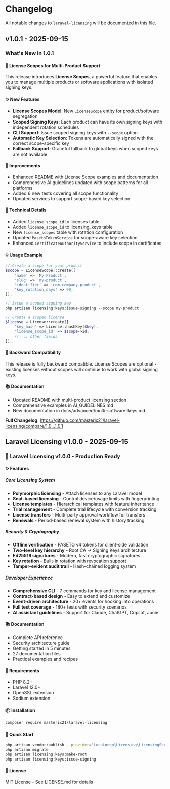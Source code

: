 # Changelog

All notable changes to `laravel-licensing` will be documented in this file.

## v1.0.1 - 2025-09-15

### What's New in 1.0.1

#### 🎯 License Scopes for Multi-Product Support

This release introduces **License Scopes**, a powerful feature that enables you to manage multiple products or software applications with isolated signing keys.

#### ✨ New Features

- **License Scopes Model**: New `LicenseScope` entity for product/software segregation
- **Scoped Signing Keys**: Each product can have its own signing keys with independent rotation schedules
- **CLI Support**: Issue scoped signing keys with `--scope` option
- **Automatic Key Selection**: Tokens are automatically signed with the correct scope-specific key
- **Fallback Support**: Graceful fallback to global keys when scoped keys are not available

#### 📝 Improvements

- Enhanced README with License Scope examples and documentation
- Comprehensive AI guidelines updated with scope patterns for all platforms
- Added 6 new tests covering all scope functionality
- Updated services to support scope-based key selection

#### 🔧 Technical Details

- Added `license_scope_id` to licenses table
- Added `license_scope_id` to licensing_keys table
- New `license_scopes` table with rotation configuration
- Updated `PasetoTokenService` for scope-aware key selection
- Enhanced `CertificateAuthorityService` to include scope in certificates

#### 💡 Usage Example

```php
// Create a scope for your product
$scope = LicenseScope::create([
    'name' => 'My Product',
    'slug' => 'my-product',
    'identifier' => 'com.company.product',
    'key_rotation_days' => 90,
]);

// Issue a scoped signing key
php artisan licensing:keys:issue-signing --scope my-product

// Create a scoped license
$license = License::create([
    'key_hash' => License::hashKey($key),
    'license_scope_id' => $scope->id,
    // ... other fields
]);

```
#### 🔄 Backward Compatibility

This release is fully backward compatible. License Scopes are optional - existing licenses without scopes will continue to work with global signing keys.

#### 📚 Documentation

- Updated README with multi-product licensing section
- Comprehensive examples in AI_GUIDELINES.md
- New documentation in docs/advanced/multi-software-keys.md

**Full Changelog**: https://github.com/masterix21/laravel-licensing/compare/1.0...1.0.1

## Laravel Licensing v1.0.0 - 2025-09-15

### 🎉 Laravel Licensing v1.0.0 - Production Ready

#### ✨ Features

##### Core Licensing System

- **Polymorphic licensing** - Attach licenses to any Laravel model
- **Seat-based licensing** - Control device/usage limits with fingerprinting
- **License templates** - Hierarchical templates with feature inheritance
- **Trial management** - Complete trial lifecycle with conversion tracking
- **License transfers** - Multi-party approval workflow for transfers
- **Renewals** - Period-based renewal system with history tracking

##### Security & Cryptography

- **Offline verification** - PASETO v4 tokens for client-side validation
- **Two-level key hierarchy** - Root CA → Signing Keys architecture
- **Ed25519 signatures** - Modern, fast cryptographic signatures
- **Key rotation** - Built-in rotation with revocation support
- **Tamper-evident audit trail** - Hash-chained logging system

##### Developer Experience

- **Comprehensive CLI** - 7 commands for key and license management
- **Contract-based design** - Easy to extend and customize
- **Event-driven architecture** - 20+ events for hooking into operations
- **Full test coverage** - 180+ tests with security scenarios
- **AI assistant guidelines** - Support for Claude, ChatGPT, Copilot, Junie

#### 📚 Documentation

- Complete API reference
- Security architecture guide
- Getting started in 5 minutes
- 27 documentation files
- Practical examples and recipes

#### 🔧 Requirements

- PHP 8.2+
- Laravel 12.0+
- OpenSSL extension
- Sodium extension

#### 📦 Installation

```bash
composer require masterix21/laravel-licensing


```
#### 🚀 Quick Start

```bash
php artisan vendor:publish --provider="LucaLongo\Licensing\LicensingServiceProvider"
php artisan migrate
php artisan licensing:keys:make-root
php artisan licensing:keys:issue-signing


```
#### 📄 License

MIT License - See LICENSE.md for details

